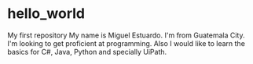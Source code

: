 # hello_world
My first repository
My name is Miguel Estuardo. I'm from Guatemala City. I'm looking to get proficient at programming. Also I would like to learn the basics for 
C#, Java, Python and specially UiPath.
